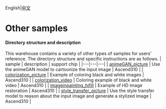 English|[中文](README_CN.md)

# Other samples

#### Directory structure and description
This warehouse contains a variety of other types of samples for users' reference. The directory structure and specific instructions are as follows.
| sample | description | support chip |
|---|---|---|
| [animeGAN_picture](./animeGAN_picture) | Use the animeGAN model to cartoonize the input image | Ascend310 |
| [colorization_picture](./colorization_picture) | Example of coloring black and white images | Ascend310 |
| [colorization_video](./colorization_video) | Coloring example of black and white video | Ascend310 |
| [imageinpainting_hifill](./imageinpainting_hifill) | Example of HD image restoration | Ascend310 |
| [style_transfer_picture](./style_transfer_picture) | Use the style transfer model to reason about the input image and generate a stylized image | Ascend310 |